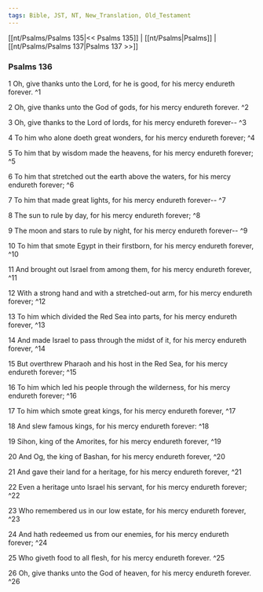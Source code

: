 ```yaml
---
tags: Bible, JST, NT, New_Translation, Old_Testament
---
```


[[nt/Psalms/Psalms 135|<< Psalms 135]] | [[nt/Psalms|Psalms]] | [[nt/Psalms/Psalms 137|Psalms 137 >>]]

### Psalms 136

1 Oh, give thanks unto the Lord, for he is good, for his mercy endureth forever.  ^1

2 Oh, give thanks unto the God of gods, for his mercy endureth forever.  ^2

3 Oh, give thanks to the Lord of lords, for his mercy endureth forever\--  ^3

4 To him who alone doeth great wonders, for his mercy endureth forever;  ^4

5 To him that by wisdom made the heavens, for his mercy endureth forever;  ^5

6 To him that stretched out the earth above the waters, for his mercy endureth forever;  ^6

7 To him that made great lights, for his mercy endureth forever\--  ^7

8 The sun to rule by day, for his mercy endureth forever;  ^8

9 The moon and stars to rule by night, for his mercy endureth forever\--  ^9

10 To him that smote Egypt in their firstborn, for his mercy endureth forever,  ^10

11 And brought out Israel from among them, for his mercy endureth forever,  ^11

12 With a strong hand and with a stretched-out arm, for his mercy endureth forever;  ^12

13 To him which divided the Red Sea into parts, for his mercy endureth forever,  ^13

14 And made Israel to pass through the midst of it, for his mercy endureth forever,  ^14

15 But overthrew Pharaoh and his host in the Red Sea, for his mercy endureth forever;  ^15

16 To him which led his people through the wilderness, for his mercy endureth forever;  ^16

17 To him which smote great kings, for his mercy endureth forever,  ^17

18 And slew famous kings, for his mercy endureth forever:  ^18

19 Sihon, king of the Amorites, for his mercy endureth forever,  ^19

20 And Og, the king of Bashan, for his mercy endureth forever,  ^20

21 And gave their land for a heritage, for his mercy endureth forever,  ^21

22 Even a heritage unto Israel his servant, for his mercy endureth forever;  ^22

23 Who remembered us in our low estate, for his mercy endureth forever,  ^23

24 And hath redeemed us from our enemies, for his mercy endureth forever;  ^24

25 Who giveth food to all flesh, for his mercy endureth forever.  ^25

26 Oh, give thanks unto the God of heaven, for his mercy endureth forever.  ^26

 
